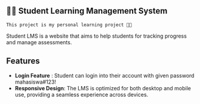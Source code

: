 ## 👨‍🎓 Student Learning Management System

`This project is my personal learning project 👨‍💻`

Student LMS is a website that aims to help students for tracking progress and manage assessments.

## Features
- **Login Feature** : Student can login into their account with given password <span style="color: #red">mahasiswa#123!</span>
- **Responsive Design**: The LMS is optimized for both desktop and mobile use, providing a seamless experience across devices.
